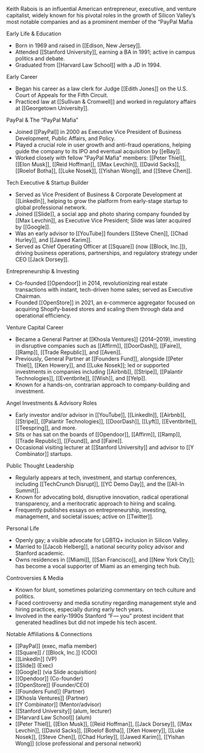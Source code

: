 Keith Rabois is an influential American entrepreneur, executive, and venture capitalist, widely known for his pivotal roles in the growth of Silicon Valley’s most notable companies and as a prominent member of the “PayPal Mafia

Early Life & Education
  

- Born in 1969 and raised in [[Edison, New Jersey]].
- Attended [[Stanford University]], earning a BA in 1991; active in campus politics and debate.
- Graduated from [[Harvard Law School]] with a JD in 1994.

  

  

  

  

  

Early Career

  

  

- Began his career as a law clerk for Judge [[Edith Jones]] on the U.S. Court of Appeals for the Fifth Circuit.
- Practiced law at [[Sullivan & Cromwell]] and worked in regulatory affairs at [[Georgetown University]].

  

  

  

  

  

PayPal & The “PayPal Mafia”

  

  

- Joined [[PayPal]] in 2000 as Executive Vice President of Business Development, Public Affairs, and Policy.
- Played a crucial role in user growth and anti-fraud operations, helping guide the company to its IPO and eventual acquisition by [[eBay]].
- Worked closely with fellow “PayPal Mafia” members: [[Peter Thiel]], [[Elon Musk]], [[Reid Hoffman]], [[Max Levchin]], [[David Sacks]], [[Roelof Botha]], [[Luke Nosek]], [[Yishan Wong]], and [[Steve Chen]].

  

  

  

  

  

Tech Executive & Startup Builder

  

  

- Served as Vice President of Business & Corporate Development at [[LinkedIn]], helping to grow the platform from early-stage startup to global professional network.
- Joined [[Slide]], a social app and photo sharing company founded by [[Max Levchin]], as Executive Vice President; Slide was later acquired by [[Google]].
- Was an early advisor to [[YouTube]] founders [[Steve Chen]], [[Chad Hurley]], and [[Jawed Karim]].
- Served as Chief Operating Officer at [[Square]] (now [[Block, Inc.]]), driving business operations, partnerships, and regulatory strategy under CEO [[Jack Dorsey]].

  

  

  

  

  

Entrepreneurship & Investing

  

  

- Co-founded [[Opendoor]] in 2014, revolutionizing real estate transactions with instant, tech-driven home sales; served as Executive Chairman.
- Founded [[OpenStore]] in 2021, an e-commerce aggregator focused on acquiring Shopify-based stores and scaling them through data and operational efficiency.

  

  

  

  

  

Venture Capital Career

  

  

- Became a General Partner at [[Khosla Ventures]] (2014–2019), investing in disruptive companies such as [[Affirm]], [[DoorDash]], [[Faire]], [[Ramp]], [[Trade Republic]], and [[Aven]].
- Previously, General Partner at [[Founders Fund]], alongside [[Peter Thiel]], [[Ken Howery]], and [[Luke Nosek]]; led or supported investments in companies including [[Airbnb]], [[Stripe]], [[Palantir Technologies]], [[Eventbrite]], [[Wish]], and [[Yelp]].
- Known for a hands-on, contrarian approach to company-building and investment.

  

  

  

  

  

Angel Investments & Advisory Roles

  

  

- Early investor and/or advisor in [[YouTube]], [[LinkedIn]], [[Airbnb]], [[Stripe]], [[Palantir Technologies]], [[DoorDash]], [[Lyft]], [[Eventbrite]], [[Teespring]], and more.
- Sits or has sat on the boards of [[Opendoor]], [[Affirm]], [[Ramp]], [[Trade Republic]], [[Found]], and [[Faire]].
- Occasional visiting lecturer at [[Stanford University]] and advisor to [[Y Combinator]] startups.

  

  

  

  

  

Public Thought Leadership

  

  

- Regularly appears at tech, investment, and startup conferences, including [[TechCrunch Disrupt]], [[YC Demo Day]], and the [[All-In Summit]].
- Known for advocating bold, disruptive innovation, radical operational transparency, and a meritocratic approach to hiring and scaling.
- Frequently publishes essays on entrepreneurship, investing, management, and societal issues; active on [[Twitter]].

  

  

  

  

  

Personal Life

  

  

- Openly gay; a visible advocate for LGBTQ+ inclusion in Silicon Valley.
- Married to [[Jacob Helberg]], a national security policy advisor and Stanford academic.
- Owns residences in [[Miami]], [[San Francisco]], and [[New York City]]; has become a vocal supporter of Miami as an emerging tech hub.

  

  

  

  

  

Controversies & Media

  

  

- Known for blunt, sometimes polarizing commentary on tech culture and politics.
- Faced controversy and media scrutiny regarding management style and hiring practices, especially during early tech years.
- Involved in the early-1990s Stanford “F— you” protest incident that generated headlines but did not impede his tech ascent.

  

  

  

  

  

Notable Affiliations & Connections

  

  

- [[PayPal]] (exec, mafia member)
- [[Square]] / [[Block, Inc.]] (COO)
- [[LinkedIn]] (VP)
- [[Slide]] (Exec)
- [[Google]] (via Slide acquisition)
- [[Opendoor]] (Co-founder)
- [[OpenStore]] (Founder/CEO)
- [[Founders Fund]] (Partner)
- [[Khosla Ventures]] (Partner)
- [[Y Combinator]] (Mentor/advisor)
- [[Stanford University]] (alum, lecturer)
- [[Harvard Law School]] (alum)
- [[Peter Thiel]], [[Elon Musk]], [[Reid Hoffman]], [[Jack Dorsey]], [[Max Levchin]], [[David Sacks]], [[Roelof Botha]], [[Ken Howery]], [[Luke Nosek]], [[Steve Chen]], [[Chad Hurley]], [[Jawed Karim]], [[Yishan Wong]] (close professional and personal network)